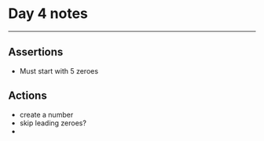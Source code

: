 # Day 4 notes

---

## Assertions

- Must start with 5 zeroes

## Actions

- create a number
- skip leading zeroes?
-
